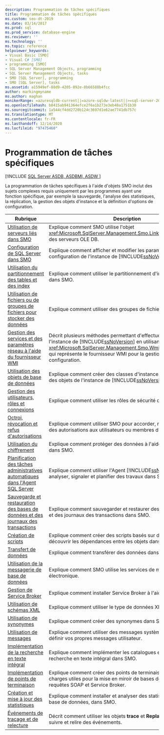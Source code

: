 ```yaml
---
description: Programmation de tâches spécifiques
title: Programmation de tâches spécifiques
ms.custom: seo-dt-2019
ms.date: 03/14/2017
ms.prod: sql
ms.prod_service: database-engine
ms.reviewer: ''
ms.technology: ''
ms.topic: reference
helpviewer_keywords:
- Visual Basic [SMO]
- Visual C# [SMO]
- programming [SMO]
- SQL Server Management Objects, programming
- SQL Server Management Objects, tasks
- SMO [SQL Server], programming
- SMO [SQL Server], tasks
ms.assetid: a15949ef-88d9-4205-892e-0b66588b4fcc
author: markingmyname
ms.author: maghan
monikerRange: =azuresqldb-current||=azure-sqldw-latest||>=sql-server-2016||>=sql-server-linux-2017||=azuresqldb-mi-current
ms.openlocfilehash: b8415ab941364efce2f6a1b273e3eb48a1751b30
ms.sourcegitcommit: 1a544cf4dd2720b124c3697d1e62ae7741db757c
ms.translationtype: MT
ms.contentlocale: fr-FR
ms.lasthandoff: 12/14/2020
ms.locfileid: "97475460"
---
```

# <a name="programming-specific-tasks"></a>Programmation de tâches spécifiques
[!INCLUDE [SQL Server ASDB, ASDBMI, ASDW ](../../../includes/applies-to-version/sql-asdb-asdbmi-asa.md)]

  La programmation de tâches spécifiques à l'aide d'objets SMO inclut des sujets complexes requis uniquement par les programmes ayant une fonction spécifique, par exemple la sauvegarde, l'analyse des statistiques, la réplication, la gestion des objets d'instance et la définition d'options de configuration.  
  
|Rubrique|Description|  
|-----------|-----------------|  
|[Utilisation de serveurs liés dans SMO](../../../relational-databases/server-management-objects-smo/tasks/using-linked-servers-in-smo.md)|Explique comment SMO utilise l'objet <xref:Microsoft.SqlServer.Management.Smo.LinkedServer> pour lier des serveurs OLE DB.|  
|[Configuration de SQL Server dans SMO](../../../relational-databases/server-management-objects-smo/tasks/configuring-sql-server-in-smo.md)|Explique comment afficher et modifier les paramètres de configuration de l'instance de [!INCLUDE[ssNoVersion](../../../includes/ssnoversion-md.md)] dans SMO.|  
|[Utilisation du partitionnement des tables et des index](../../../relational-databases/server-management-objects-smo/tasks/using-table-and-index-partitioning.md)|Explique comment utiliser le partitionnement d'index et de table dans SMO.|  
|[Utilisation de fichiers ou de groupes de fichiers pour stocker des données](../../../relational-databases/server-management-objects-smo/tasks/using-filegroups-and-files-to-store-data.md)|Explique comment utiliser des groupes de fichiers dans SMO.|  
|[Gestion des services et des paramètres réseau à l'aide du fournisseur WMI](../../../relational-databases/server-management-objects-smo/tasks/managing-services-and-network-settings-by-using-wmi-provider.md)|Décrit plusieurs méthodes permettant d'effectuer le suivi de l'instance de [!INCLUDE[ssNoVersion](../../../includes/ssnoversion-md.md)] en utilisant l'objet <xref:Microsoft.SqlServer.Management.Smo.Wmi.ManagedComputer> qui représente le fournisseur WMI pour la gestion de la configuration.|  
|[Utilisation des objets de base de données](../../../relational-databases/server-management-objects-smo/tasks/creating-altering-and-removing-database-objects.md)|Explique comment créer des classes d'instance qui représentent des objets de l'instance de [!INCLUDE[ssNoVersion](../../../includes/ssnoversion-md.md)].|  
|[Gestion des utilisateurs, rôles et connexions](../../../relational-databases/server-management-objects-smo/tasks/managing-users-roles-and-logins.md)|Explique comment utiliser les rôles de sécurité dans SMO.|  
|[Octroi, révocation et refus d'autorisations](../../../relational-databases/server-management-objects-smo/tasks/granting-revoking-and-denying-permissions.md)|Explique comment utiliser SMO pour accorder, révoquer et refuser des autorisations aux utilisateurs ou membres d'un rôle.|  
|[Utilisation du chiffrement](../../../relational-databases/server-management-objects-smo/tasks/using-encryption.md)|Explique comment protéger des données à l'aide du chiffrement dans SMO.|  
|[Planification des tâches administratives automatiques dans l'Agent SQL Server](../../../relational-databases/server-management-objects-smo/tasks/scheduling-automatic-administrative-tasks-in-sql-server-agent.md)|Explique comment utiliser l'Agent [!INCLUDE[ssNoVersion](../../../includes/ssnoversion-md.md)] pour analyser, signaler et planifier des travaux dans SMO.|  
|[Sauvegarde et restauration des bases de données et des journaux des transactions](../../../relational-databases/server-management-objects-smo/tasks/backing-up-and-restoring-databases-and-transaction-logs.md)|Explique comment sauvegarder et restaurer des bases de données et des journaux des transactions dans SMO.|  
|[Création de scripts](../../../relational-databases/server-management-objects-smo/tasks/scripting.md)|Explique comment créer des scripts basés sur des objets et découvrir les dépendances entre les objets dans SMO.|  
|[Transfert de données](../../../relational-databases/server-management-objects-smo/tasks/transferring-data.md)|Explique comment transférer des données dans SMO.|  
|[Utilisation de la messagerie de base de données](../../../relational-databases/server-management-objects-smo/tasks/using-database-mail.md)|Explique comment SMO utilise les services de messagerie électronique.|  
|[Gestion de Service Broker](../../../relational-databases/server-management-objects-smo/tasks/managing-service-broker.md)|Explique comment installer Service Broker à l'aide de SMO.|  
|[Utilisation de schémas XML](../../../relational-databases/server-management-objects-smo/tasks/using-xml-schemas.md)|Explique comment utiliser le type de données XML dans SMO.|  
|[Utilisation de synonymes](../../../relational-databases/server-management-objects-smo/tasks/using-synonyms.md)|Explique comment créer des synonymes dans SMO.|  
|[Utilisation de messages](../../../relational-databases/server-management-objects-smo/tasks/using-messages.md)|Explique comment utiliser des messages système et comment définir vos propres messages utilisateur.|  
|[Implémentation de la recherche en texte intégral](../../../relational-databases/server-management-objects-smo/tasks/implementing-full-text-search.md)|Explique comment implémenter les catalogues et index de recherche en texte intégral dans SMO.|  
|[Implémentation de points de terminaison](../../../relational-databases/server-management-objects-smo/tasks/implementing-endpoints.md)|Explique comment créer des points de terminaison afin de gérer les charges utiles pour la mise en miroir de bases de données, les requêtes SOAP et Service Broker.|  
|[Création et mise à jour des statistiques](../../../relational-databases/server-management-objects-smo/tasks/creating-and-updating-statistics.md)|Explique comment installer et analyser des statistiques dans une base de données, dans SMO.|  
|[Événements de traçage et de relecture](../../../relational-databases/server-management-objects-smo/tasks/tracing-and-replaying-events.md)|Décrit comment utiliser les objets **trace** et **Replay** dans SMO pour suivre et relire des événements.|  
  
  
